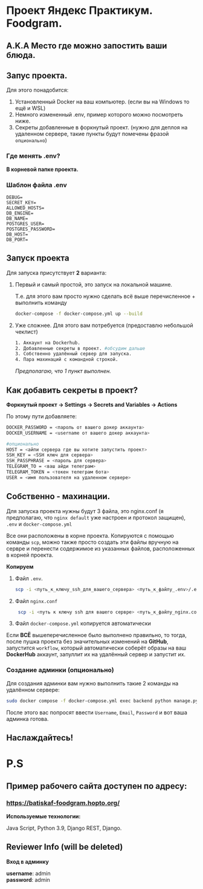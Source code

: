 # Проект Яндекс Практикум. Foodgram.
## A.K.A Место где можно запостить ваши блюда.

## Запус проекта. 

Для этого понадобится:
1. Установленный Docker на ваш компьютер. (если вы на Windows то ещё и WSL)
2. Немного измененный .env, пример которого можно посмотреть ниже.
3. Секреты добавленные в форкнутый проект. (нужно для деплоя на удаленном сервере, такие пункты будут помечены фразой `опционально`)

### Где менять .env? 

**В корневой папке проекта.**

### Шаблон файла .env

```
DEBUG=
SECRET_KEY=
ALLOWED_HOSTS=
DB_ENGINE=
DB_NAME=
POSTGRES_USER=
POSTGRES_PASSWORD=
DB_HOST=
DB_PORT=
```

## Запуск проекта

Для запуска присутствует **2** варианта:

1. Первый и самый простой, это запуск на локальной машине.

    Т.е. для этого вам просто нужно сделать всё выше перечисленное + выполнить команду 
    ``` bash 
    docker-compose -f docker-compose.yml up --build  
    ```
2. Уже сложнее. Для этого вам потребуется (предоставлю небольшой чеклист)
   ``` bash
   1. Аккаунт на Dockerhub.
   2. Добавленные секреты в проект. #обсудим дальше
   3. Собственно удалённый сервер для запуска.
   4. Пара махинаций с командной строкой.
   ```
   _Предполагаю, что 1 пункт выполнен._

## Как добавить секреты в проект?

**Форкнутый проект -> Settings -> Secrets and Variables -> Actions**

По этому пути добавляете:
```bash
DOCKER_PASSWORD = <пароль от вашего докер аккаунта>
DOCKER_USERNAME = <username от вашего докер аккаунта>

#опционально
HOST = <айпи сервера где вы хотите запустить проект>
SSH_KEY = <SSH ключ для сервера>
SSH_PASSPHRASE = <пароль для сервера>
TELEGRAM_TO = <ваш айди телеграм>
TELEGRAM_TOKEN = <токен телеграм бота>
USER = <имя пользователя на удаленном сервере>
```

## Собственно - махинации.

Для запуска проекта нужны будут 3 файла, это nginx.conf (я предполагаю, что `nginx default` уже настроен и протокол защищен), `.env` и `docker-compose.yml`

Все они расположены в корне проекта. Копируются с помощью команды `scp`, можно также просто создать эти файлы вручную на сервре и перенести содержимое из указанных файлов, расположенных в корней проекта.

**Копируем**
1. Файл `.env`.
    ``` bash
    scp -i <путь_к_ключу_ssh_для_вашего_сервера> <путь_к_файлу_.env>/.env <имя_пользователя_на сервре>@<ip_сервреа>:<путь к папке>/foodgram/.env
    ```
2. Файл `nginx.conf`
   ``` bash
    scp -i <путь к ключу ssh для вашего сервре> <путь_к_файлу_nginx.conf>/nginx.conf <имя_пользователя_на сервре>@<ip_сервреа>:<путь к папке>/foodgram/nginx.conf
    ```
3. Файл `docker-compose.yml` копируется автоматически

Если **ВСЁ** вышеперечисленное было выполнено правильно, то тогда, после пушка проекта без значительных изменений на **GitHub**, запустится `workflow`, который автоматически соберёт образы на ваш **DockerHub** аккаунт, запуллит их на удалённый сервер и запустит их.

### Создание админки (опционально)

Для создания админки вам нужно выполнить такие 2 команды на удалённом сервере: 

```bash
sudo docker compose -f docker-compose.yml exec backend python manage.py createsuperuser
```
После этого вас попросят ввести `Username`, `Email`, `Password` и вот ваша админка готова.


## Наслаждайтесь!

# P.S
## Пример рабочего сайта доступен по адресу:
### https://batiskaf-foodgram.hopto.org/

**Используемые технологии:**

Java Script, Python 3.9, Django REST, Django.

## Reviewer Info (will be deleted)

**Вход в админку**

**username**: admin \
**password**: admin

